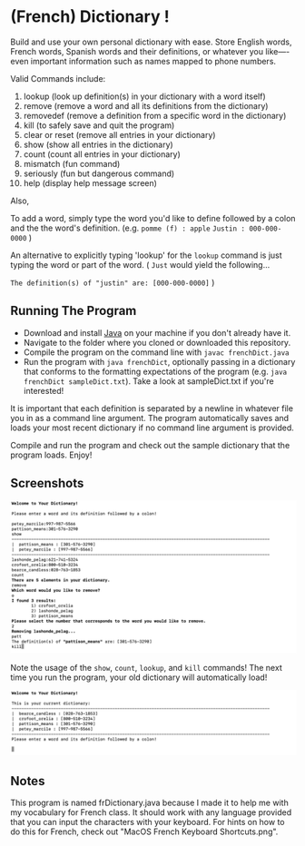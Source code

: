 # (French) Dictionary !

Build and use your own personal dictionary with ease.
Store English words, French words, Spanish words and their definitions, or whatever you like—-even important information such as names mapped to phone numbers.

Valid Commands include:

1. lookup (look up definition(s) in your dictionary with a word itself)
2. remove (remove a word and all its definitions from the dictionary)
3. removedef (remove a definition from a specific word in the dictionary)
4. kill (to safely save and quit the program)
5. clear or reset (remove all entries in your dictionary)
6. show (show all entries in the dictionary)
7. count (count all entries in your dictionary)
8. mismatch (fun command)
9. seriously (fun but dangerous command)
10. help (display help message screen)

Also,

To add a word, simply type the word you'd like to define followed by a colon and the the word's definition. 
(e.g. 
`pomme (f) : apple`
`Justin : 000-000-0000`
)

An alternative to explicitly typing 'lookup' for the `lookup` command is just typing the word or part of the word.
 (
`Just` would yield the following...

`The definition(s) of "justin" are: [000-000-0000]`
)

## Running The Program
* Download and install [Java](https://www.java.com/en/) on your machine if you don't already have it.
* Navigate to the folder where you cloned or downloaded this repository.
* Compile the program on the command line with `javac frenchDict.java`
* Run the program with `java frenchDict`, optionally passing in a dictionary that conforms to the formatting expectations of the program (e.g. `java frenchDict sampleDict.txt`). Take a look at sampleDict.txt if you're interested!

It is important that each definition is separated by a newline in whatever file you in as a command line argument. The program automatically saves and loads your most recent dictionary if no command line argument is provided.

Compile and run the program and check out the sample dictionary that the program loads.
Enjoy!

## Screenshots
![Screenshot1](https://github.com/nthimothe/FrDictionary/blob/master/Screenshots/exampleUsage1.png)

Note the usage of the `show`, `count`, `lookup`, and `kill` commands!
The next time you run the program, your old dictionary will automatically load!

![Screenshot2](https://github.com/nthimothe/FrDictionary/blob/master/Screenshots/automaticLoad.png)


## Notes

This program is named frDictionary.java because I made it to help me with my vocabulary for French class. It should work with any language provided that you can input the characters with your keyboard.  For hints on how to do this for French, check out "MacOS French Keyboard Shortcuts.png".

